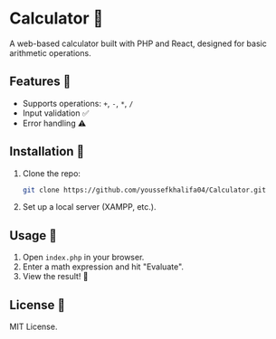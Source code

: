 
# Calculator 🧮

A web-based calculator built with PHP and React, designed for basic arithmetic operations.

## Features 🔹

- Supports operations: `+`, `-`, `*`, `/`
- Input validation ✅
- Error handling ⚠️

## Installation 🚀

1. Clone the repo:
   ```bash
   git clone https://github.com/youssefkhalifa04/Calculator.git
   ```
2. Set up a local server (XAMPP, etc.).

## Usage 🎯

1. Open `index.php` in your browser.
2. Enter a math expression and hit "Evaluate".
3. View the result! 🎉

## License 📜

MIT License.

